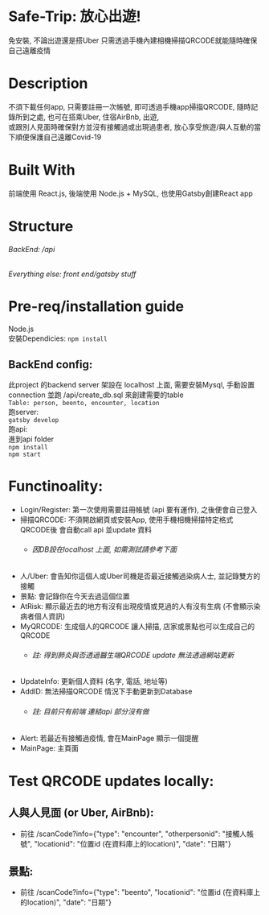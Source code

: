 # Safe-Trip: 放心出遊!
免安裝, 不論出遊還是搭Uber 只需透過手機內建相機掃描QRCODE就能隨時確保自己遠離疫情

# Description
不須下載任何app, 只需要註冊一次帳號, 即可透過手機app掃描QRCODE, 隨時記錄所到之處, 也可在搭乘Uber, 住宿AirBnb, 出遊, <br/>
或跟別人見面時確保對方並沒有接觸過或出現過患者, 放心享受旅遊/與人互動的當下順便保護自己遠離Covid-19

# Built With
前端使用 React.js, 後端使用 Node.js + MySQL, 也使用Gatsby創建React app


# Structure
###### BackEnd: /api <br/>
###### Everything else: front end/gatsby stuff

# Pre-req/installation guide
Node.js <br/>
安裝Dependicies:
 `npm install`
 ## BackEnd config:
此project 的backend server 架設在 localhost 上面, 需要安裝Mysql, 手動設置connection 並跑 /api/create_db.sql 來創建需要的table <br />
`Table: person, beento, encounter, location` <br/>
跑server: <br/>
`gatsby develop` <br />
跑api: <br/>
進到api folder <br/>
`npm install` <br/>
`npm start`

# Functinoality:
  - Login/Register: 第一次使用需要註冊帳號 (api 要有運作), 之後便會自己登入
  - 掃描QRCODE: 不須開啟網頁或安裝App, 使用手機相機掃描特定格式QRCODE後 會自動call api 並update 資料
    - ###### 因DB設在localhost 上面, 如需測試請參考下面
  - 人/Uber: 會告知你這個人或Uber司機是否最近接觸過染病人士, 並記錄雙方的接觸
  - 景點: 會記錄你在今天去過這個位置
  - AtRisk: 顯示最近去的地方有沒有出現疫情或見過的人有沒有生病 (不會顯示染病者個人資訊)
  - MyQRCODE: 生成個人的QRCODE 讓人掃描, 店家或景點也可以生成自己的QRCODE
    - ###### 註: 得到肺炎與否透過醫生端QRCODE update 無法透過網站更新
  - UpdateInfo: 更新個人資料 (名字, 電話, 地址等)
  - AddID: 無法掃描QRCODE 情況下手動更新到Database
    - ###### 註: 目前只有前端 連結api 部分沒有做
  - Alert: 若最近有接觸過疫情, 會在MainPage 顯示一個提醒
  - MainPage: 主頁面

# Test QRCODE updates locally:
## 人與人見面 (or Uber, AirBnb):
 - 前往 /scanCode?info={"type": "encounter", "otherpersonid": "接觸人帳號", "locationid": "位置id (在資料庫上的location)", "date": "日期"}
## 景點:
 - 前往 /scanCode?info={"type": "beento", "locationid": "位置id (在資料庫上的location)", "date": "日期"}


